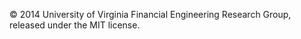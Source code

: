 &copy; 2014 University of Virginia Financial Engineering Research Group, released under the MIT license.
